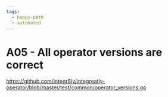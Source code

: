 ```yaml
---
tags:
  - happy-path
  - automated
---
```


# A05 - All operator versions are correct

https://github.com/integr8ly/integreatly-operator/blob/master/test/common/operator_versions.go
